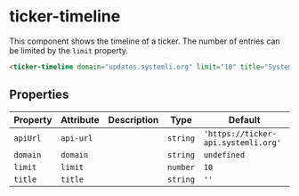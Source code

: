 # ticker-timeline

This component shows the timeline of a ticker. The number of entries can be limited by the `limit` property.

```html
<ticker-timeline domain="updates.systemli.org" limit="10" title="Systemli Updates"></ticker-timeline>
```

## Properties

| Property | Attribute | Description | Type     | Default                             |
| -------- | --------- | ----------- | -------- | ----------------------------------- |
| `apiUrl` | `api-url` |             | `string` | `'https://ticker-api.systemli.org'` |
| `domain` | `domain`  |             | `string` | `undefined`                         |
| `limit`  | `limit`   |             | `number` | `10`                                |
| `title`  | `title`   |             | `string` | `''`                                |

